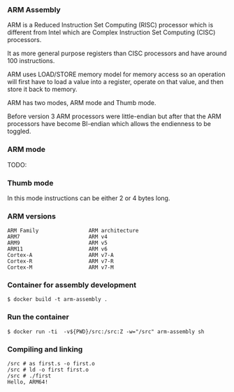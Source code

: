 ### ARM Assembly
ARM is a Reduced Instruction Set Computing (RISC) processor which is different
from Intel which are Complex Instruction Set Computing (CISC) processors.

It as more general purpose registers than CISC processors and have around 100
instructions.

ARM uses LOAD/STORE memory model for memory access so an operation will first
have to load a value into a register, operate on that value, and then store it
back to memory.

ARM has two modes, ARM mode and Thumb mode. 

Before version 3 ARM processors were little-endian but after that the ARM
processors have become BI-endian which allows the endienness to be toggled.

### ARM mode
TODO:

### Thumb mode
In this mode instructions can be either 2 or 4 bytes long.


### ARM versions
```
ARM Family                ARM architecture
ARM7                      ARM v4
ARM9                      ARM v5
ARM11                     ARM v6
Cortex-A                  ARM v7-A
Cortex-R                  ARM v7-R
Cortex-M                  ARM v7-M
```

### Container for assembly development
```console
$ docker build -t arm-assembly .
```

### Run the container
```console
$ docker run -ti  -v${PWD}/src:/src:Z -w="/src" arm-assembly sh
```

### Compiling and linking
```console
/src # as first.s -o first.o
/src # ld -o first first.o 
/src # ./first
Hello, ARM64!
```
